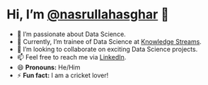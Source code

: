 # Hi, I’m [@nasrullahasghar](https://github.com/nasrullahasghar) 👋

- 👀 I’m passionate about Data Science.
- 🌱 Currently, I’m trainee of Data Science at [Knowledge Streams]([https://codanics.com/](https://www.linkedin.com/company/knowledgestreams/?lipi=urn%3Ali%3Apage%3Ad_flagship3_search_srp_all%3BOkhaJKhXQyyWSFC%2FcUiw4A%3D%3D)).
- 💞️ I’m looking to collaborate on exciting Data Science projects.
- 📫 Feel free to reach me via [LinkedIn](https://www.linkedin.com/in/nasrullah-asghar).
- 😄 **Pronouns:** He/Him
- ⚡ **Fun fact:** I am a cricket lover!

<!---
nasrullahasghar/nasrullahasghar is a ✨ special ✨ repository because its `README.md` (this file) appears on your GitHub profile.
You can click the Preview link to take a look at your changes.
--->
